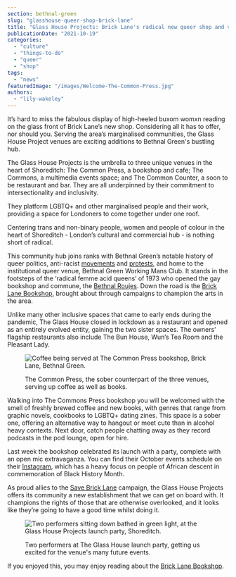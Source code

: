```yaml
---
section: bethnal-green
slug: "glasshouse-queer-shop-brick-lane"
title: "Glass House Projects: Brick Lane's radical new queer shop and venue"
publicationDate: "2021-10-19"
categories: 
  - "culture"
  - "things-to-do"
  - "queer"
  - "shop"
tags: 
  - "news"
featuredImage: "/images/Welcome-The-Common-Press.jpg"
authors: 
  - "lily-wakeley"
---
```


It’s hard to miss the fabulous display of high-heeled buxom womxn reading on the glass front of Brick Lane’s new shop. Considering all it has to offer, nor should you. Serving the area’s marginalised communities, the Glass House Project venues are exciting additions to Bethnal Green's bustling hub.

The Glass House Projects is the umbrella to three unique venues in the heart of Shoreditch: The Common Press, a bookshop and cafe; The Commons, a multimedia events space; and The Common Counter, a soon to be restaurant and bar. They are all underpinned by their commitment to intersectionality and inclusivity. 

They platform LGBTQ+ and other marginalised people and their work, providing a space for Londoners to come together under one roof.

Centering trans and non-binary people, women and people of colour in the heart of Shoreditch - London’s cultural and commercial hub - is nothing short of radical. 

This community hub joins ranks with Bethnal Green’s notable history of queer politics, anti-racist [movements](https://lordslibrary.parliament.uk/asian-youth-movements-in-the-uk-history-and-legacy/) and [protests](https://www.fourcornersfilm.co.uk/blog/brick-lane-1978-the-turning-point), and home to the institutional queer venue, Bethnal Green Working Mans Club. It stands in the footsteps of the ‘radical femme acid queens’ of 1973 who opened the gay bookshop and commune, the [Bethnal Roujes](https://pasttenseblog.wordpress.com/2018/03/01/today-in-queer-history-acid-drag-queen-commune-bethnal-rouge-opens-bethnal-green-1973/). Down the road is the [Brick Lane Bookshop](https://bethnalgreenlondon.co.uk/brick-lane-bookshop-review/), brought about through campaigns to champion the arts in the area. 

Unlike many other inclusive spaces that came to early ends during the pandemic, The Glass House closed in lockdown as a restaurant and opened as an entirely evolved entity, gaining the two sister spaces. The owners’ flagship restaurants also include The Bun House, Wun’s Tea Room and the Pleasant Lady. 

<figure>

![Coffee being served at The Common Press bookshop, Brick Lane, Bethnal Green.](/images/Coffee-The-Common-Press-1024x683.jpg)

<figcaption>

The Common Press, the sober counterpart of the three venues, serving up coffee as well as books.

</figcaption>

</figure>

Walking into The Commons Press bookshop you will be welcomed with the smell of freshly brewed coffee and new books, with genres that range from graphic novels, cookbooks to LGBTQ+ dating zines. This space is a sober one, offering an alternative way to hangout or meet cute than in alcohol heavy contexts. Next door, catch people chatting away as they record podcasts in the pod lounge, open for hire. 

Last week the bookshop celebrated its launch with a party, complete with an open mic extravaganza. You can find their October events schedule on their [Instagram](https://www.instagram.com/p/CU7K2coIK2s/), which has a heavy focus on people of African descent in commemoration of Black History Month. 

As proud allies to the [Save Brick Lane](https://battleforbricklane.com/) campaign, the Glass House Projects offers its community a new establishment that we can get on board with. It champions the rights of those that are otherwise overlooked, and it looks like they’re going to have a good time whilst doing it. 

<figure>

![Two performers sitting down bathed in green light, at the Glass House Projects launch party, Shoreditch.](/images/Launch-Party-Glass-House-Act-1024x683.jpg)

<figcaption>

Two performers at The Glass House launch party, getting us excited for the venue's many future events.

</figcaption>

</figure>

If you enjoyed this, you may enjoy reading about the [Brick Lane Bookshop](https://bethnalgreenlondon.co.uk/brick-lane-bookshop-review/).
